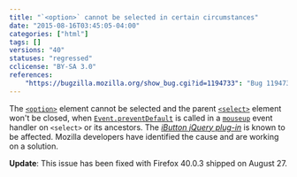 ```yaml
---
title: "`<option>` cannot be selected in certain circumstances"
date: "2015-08-16T03:45:05-04:00"
categories: ["html"]
tags: []
versions: "40"
statuses: "regressed"
cclicense: "BY-SA 3.0"
references:
    "https://bugzilla.mozilla.org/show_bug.cgi?id=1194733": "Bug 1194733 - [Not e10s] Version 40.0.2 has issue with jquery ibutton plugin"
---
```

The [`<option>`](https://developer.mozilla.org/en-US/docs/Web/HTML/Element/option) element cannot be selected and the parent [`<select>`](https://developer.mozilla.org/en-US/docs/Web/HTML/Element/select) element won't be closed, when [`Event.preventDefault`](https://developer.mozilla.org/en-US/docs/Web/API/Event/preventDefault) is called in a [`mouseup`](https://developer.mozilla.org/en-US/docs/Web/Events/mouseup) event handler on `<select>` or its ancestors. The [*iButton jQuery plug-in*](http://www.givainc.com/labs/ibutton_jquery_plugin.cfm) is known to be affected. Mozilla developers have identified the cause and are working on a solution.

**Update**: This issue has been fixed with Firefox 40.0.3 shipped on <time datetime="2015-08-27">August 27</time>.
